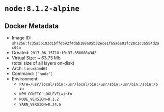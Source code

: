 # `node:8.1.2-alpine`

## Docker Metadata

- Image ID: `sha256:fc35a5b193d1bffdb92f4dab188a05b32ece1f65a6a01fc28c2c36554d2ac04a`
- Created: `2017-06-15T18:10:37.858608434Z`
- Virtual Size: ~ 63.73 Mb  
  (total size of all layers on-disk)
- Arch: `linux`/`amd64`
- Command: `["node"]`
- Environment:
  - `PATH=/usr/local/sbin:/usr/local/bin:/usr/sbin:/usr/bin:/sbin:/bin`
  - `NPM_CONFIG_LOGLEVEL=info`
  - `NODE_VERSION=8.1.2`
  - `YARN_VERSION=0.24.6`
